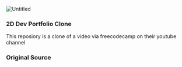 ![Untitled](https://github.com/SRVSRR/2D-Dev-Portfolio/assets/135499024/5616c00a-90bd-40dd-bf4a-6f04880e137a)
### 2D Dev Portfolio Clone 
This reposiory is a clone of a video via freecodecamp on their youtube channel
### Original Source
